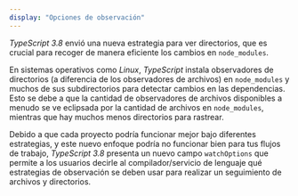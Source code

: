 ```yaml
---
display: "Opciones de observación"
---
```


*TypeScript 3.8* envió una nueva estrategia para ver directorios, que es crucial para recoger de manera eficiente los cambios en `node_modules`.

En sistemas operativos como *Linux*, *TypeScript* instala observadores de directorios (a diferencia de los observadores de archivos) en `node_modules` y muchos de sus subdirectorios para detectar cambios en las dependencias.
Esto se debe a que la cantidad de observadores de archivos disponibles a menudo se ve eclipsada por la cantidad de archivos en `node_modules`, mientras que hay muchos menos directorios para rastrear.

Debido a que cada proyecto podría funcionar mejor bajo diferentes estrategias, y este nuevo enfoque podría no funcionar bien para tus flujos de trabajo, *TypeScript 3.8* presenta un nuevo campo `watchOptions` que permite a los usuarios decirle al compilador/servicio de lenguaje qué estrategias de observación se deben usar para realizar un seguimiento de archivos y directorios.
